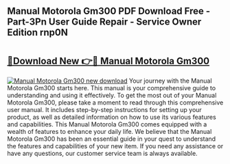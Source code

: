## Manual Motorola Gm300 PDF Download Free - Part-3Pn User Guide Repair - Service Owner Edition rnp0N

# <h2><a href="http://bc95174.oget.top/?id=Manual+Motorola+Gm300">🔗Download New 👉🔴 Manual Motorola Gm300</a></h2>

[![Manual Motorola Gm300 new download](https://i.imgur.com/5g1atiW.png)](http://bc95174.oget.top/?id=Manual+Motorola+Gm300)
Your journey with the Manual Motorola Gm300 starts here. This manual is your comprehensive guide to understanding and using it effectively. To get the most out of your Manual Motorola Gm300, please take a moment to read through this comprehensive user manual. It includes step-by-step instructions for setting up your product, as well as detailed information on how to use its various features and capabilities. This Manual Motorola Gm300 comes equipped with a wealth of features to enhance your daily life. We believe that the Manual Motorola Gm300 has been an essential guide in your quest to understand the features and capabilities of your new item. If you need any assistance or have any questions, our customer service team is always available.
